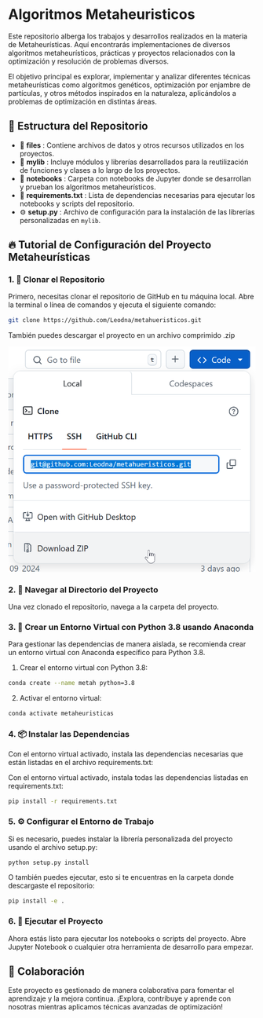 # Algoritmos Metaheuristicos

Este repositorio alberga los trabajos y desarrollos realizados en la materia de Metaheurísticas. Aquí encontrarás implementaciones de diversos algoritmos metaheurísticos, prácticas y proyectos relacionados con la optimización y resolución de problemas diversos.

El objetivo principal es explorar, implementar y analizar diferentes técnicas metaheurísticas como algoritmos genéticos, optimización por enjambre de partículas, y otros métodos inspirados en la naturaleza, aplicándolos a problemas de optimización en distintas áreas.

## 📁 Estructura del Repositorio

* 📂  **files** : Contiene archivos de datos y otros recursos utilizados en los proyectos.
* 📂  **mylib** : Incluye módulos y librerías desarrollados para la reutilización de funciones y clases a lo largo de los proyectos.
* 📂  **notebooks** : Carpeta con notebooks de Jupyter donde se desarrollan y prueban los algoritmos metaheurísticos.
* 📄  **requirements.txt** : Lista de dependencias necesarias para ejecutar los notebooks y scripts del repositorio.
* ⚙️  **setup.py** : Archivo de configuración para la instalación de las librerías personalizadas en `mylib`.

## 🔥 Tutorial de Configuración del Proyecto Metaheurísticas

### 1. 🚀 Clonar el Repositorio

Primero, necesitas clonar el repositorio de GitHub en tu máquina local. Abre la terminal o línea de comandos y ejecuta el siguiente comando:

```bash
git clone https://github.com/Leodna/metahueristicos.git
```

También puedes descargar el proyecto en un archivo comprimido .zip

![Descargar zip del proyecto](files\readme\descarga_proy.png)

### 2. 📂 Navegar al Directorio del Proyecto

Una vez clonado el repositorio, navega a la carpeta del proyecto.

### 3. 🐍 Crear un Entorno Virtual con Python 3.8 usando Anaconda

Para gestionar las dependencias de manera aislada, se recomienda crear un entorno virtual con Anaconda específico para Python 3.8.
1. Crear el entorno virtual con Python 3.8:

```bash
conda create --name metah python=3.8
```
2. Activar el entorno virtual:
```bash
conda activate metaheuristicas
```

### 4. 📦 Instalar las Dependencias

Con el entorno virtual activado, instala las dependencias necesarias que están listadas en el archivo requirements.txt:

Con el entorno virtual activado, instala todas las dependencias listadas en requirements.txt:
```bash
pip install -r requirements.txt
```

### 5. ⚙️ Configurar el Entorno de Trabajo

Si es necesario, puedes instalar la librería personalizada del proyecto usando el archivo setup.py:

```bash
python setup.py install
```

O también puedes ejecutar, esto si te encuentras en la carpeta donde descargaste el repositorio:
```bash
pip install -e .
```

### 6. 🧪 Ejecutar el Proyecto

Ahora estás listo para ejecutar los notebooks o scripts del proyecto. Abre Jupyter Notebook o cualquier otra herramienta de desarrollo para empezar.

## 🤝 Colaboración

Este proyecto es gestionado de manera colaborativa para fomentar el aprendizaje y la mejora continua. ¡Explora, contribuye y aprende con nosotras mientras aplicamos técnicas avanzadas de optimización!
